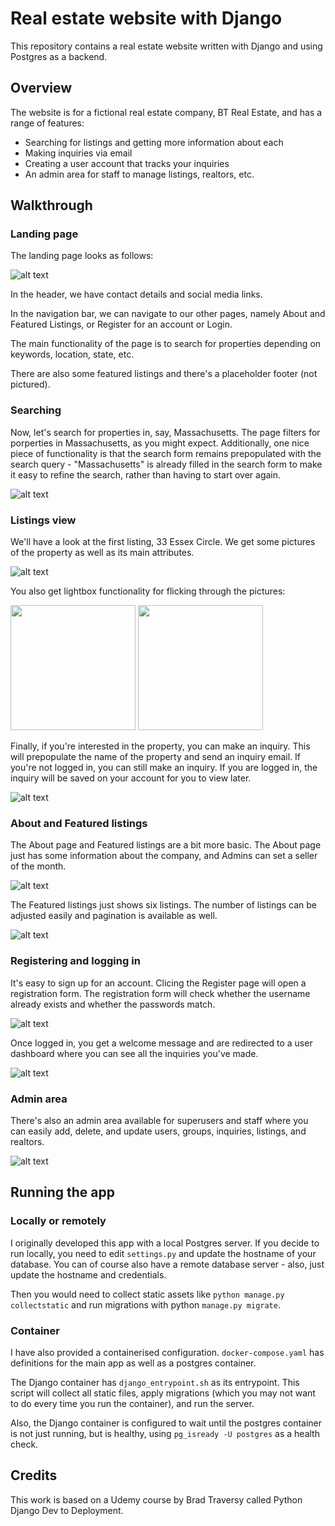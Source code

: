 # Real estate website with Django 
This repository contains a real estate website written with Django and using Postgres as a backend. 

## Overview
The website is for a fictional real estate company, BT Real Estate, and has a range of features:

- Searching for listings and getting more information about each
- Making inquiries via email 
- Creating a user account that tracks your inquiries
- An admin area for staff to manage listings, realtors, etc.

## Walkthrough
### Landing page
The landing page looks as follows:

![alt text](readme_assets/landing_page.png)

In the header, we have contact details and social media links. 

In the navigation bar, we can navigate to our other pages, namely About and Featured Listings, or Register for an account or Login.

The main functionality of the page is to search for properties depending on keywords, location, state, etc.

There are also some featured listings and there's a placeholder footer (not pictured).

### Searching
Now, let's search for properties in, say, Massachusetts. The page filters for porperties in Massachusetts, as you might expect. Additionally, one nice piece of functionality is that the search form remains prepopulated with the search query - "Massachusetts" is already filled in the search form to make it easy to refine the search, rather than having to start over again.

![alt text](readme_assets/search.png)

### Listings view
We'll have a look at the first listing, 33 Essex Circle. We get some pictures of the property as well as its main attributes.

![alt text](readme_assets/listing.png)

You also get lightbox functionality for flicking through the pictures:


<p float="left">
  <img src="./readme_assets/lightbox1.png" width="200" />
  <img src="./readme_assets/lightbox2.png" width="200" /> 
</p>

Finally, if you're interested in the property, you can make an inquiry. This will prepopulate the name of the property and send an inquiry email. If you're not logged in, you can still make an inquiry. If you are logged in, the inquiry will be saved on your account for you to view later.

![alt text](readme_assets/inquiry.png)

### About and Featured listings
The About page and Featured listings are a bit more basic. The About page just has some information about the company, and Admins can set a seller of the month.

![alt text](readme_assets/about.png)

The Featured listings just shows six listings. The number of listings can be adjusted easily and pagination is available as well. 

![alt text](readme_assets/featured.png)

### Registering and logging in
It's easy to sign up for an account. Clicing the Register page will open a registration form. The registration form will check whether the username already exists and whether the passwords match. 

![alt text](readme_assets/register.png)

Once logged in, you get a welcome message and are redirected to a user dashboard where you can see all the inquiries you've made. 

![alt text](readme_assets/dashboard.png)

### Admin area

There's also an admin area available for superusers and staff where you can easily add, delete, and update users, groups, inquiries, listings, and realtors.

![alt text](readme_assets/admin.png)

## Running the app
### Locally or remotely
I originally developed this app with a local Postgres server. If you decide to run locally, you need to edit `settings.py` and update the hostname of your database. You can of course also have a remote database server - also, just update the hostname and credentials.

Then you would need to collect static assets like `python manage.py collectstatic` and run migrations with python `manage.py migrate`.

### Container
I have also provided a containerised configuration. `docker-compose.yaml` has definitions for the main app as well as a postgres container.

The Django container has `django_entrypoint.sh` as its entrypoint. This script will collect all static files, apply migrations (which you may not want to do every time you run the container), and run the server. 

Also, the Django container is configured to wait until the postgres container is not just running, but is healthy, using `pg_isready -U postgres` as a health check. 

## Credits
This work is based on a Udemy course by Brad Traversy called Python Django Dev to Deployment.
